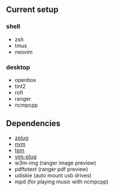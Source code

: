 ## Current setup

### shell
- zsh
- tmux
- neovim

### desktop
- openbox
- tint2
- rofi
- ranger
- ncmpcpp

## Dependencies

- [zplug](https://github.com/zplug/zplug)
- [nvm](https://github.com/creationix/nvm)
- [tpm](https://github.com/tmux-plugins/tpm)
- [vim-plug](https://github.com/junegunn/vim-plug)
- w3m-img (ranger image preview)
- pdftotext (ranger pdf preview)
- udiskie (auto mount usb drives)
- mpd (for playing music with ncmpcpp)
